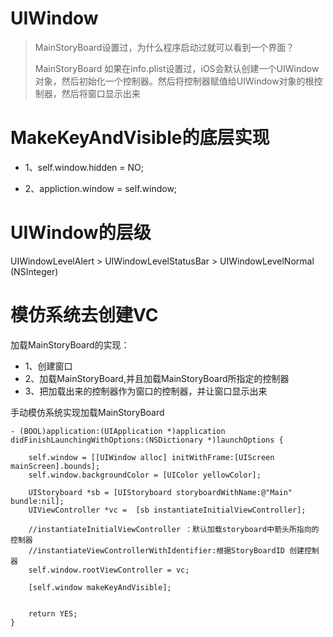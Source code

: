 # UIWindow

> MainStoryBoard设置过，为什么程序启动过就可以看到一个界面？
>
> MainStoryBoard 如果在info.plist设置过，iOS会默认创建一个UIWindow对象，然后初始化一个控制器。然后将控制器赋值给UIWindow对象的根控制器，然后将窗口显示出来

# MakeKeyAndVisible的底层实现

* 1、self.window.hidden = NO;

* 2、appliction.window = self.window;

# UIWindow的层级

UIWindowLevelAlert &gt; UIWindowLevelStatusBar &gt; UIWindowLevelNormal \(NSInteger\)

# 模仿系统去创建VC

加载MainStoryBoard的实现：

* 1、创建窗口
* 2、加载MainStoryBoard,并且加载MainStoryBoard所指定的控制器
* 3、把加载出来的控制器作为窗口的控制器，并让窗口显示出来

手动模仿系统实现加载MainStoryBoard

```
- (BOOL)application:(UIApplication *)application didFinishLaunchingWithOptions:(NSDictionary *)launchOptions {

    self.window = [[UIWindow alloc] initWithFrame:[UIScreen mainScreen].bounds];
    self.window.backgroundColor = [UIColor yellowColor];

    UIStoryboard *sb = [UIStoryboard storyboardWithName:@"Main" bundle:nil];
    UIViewController *vc =  [sb instantiateInitialViewController];

    //instantiateInitialViewController ：默认加载storyboard中箭头所指向的控制器
    //instantiateViewControllerWithIdentifier:根据StoryBoardID 创建控制器
    self.window.rootViewController = vc;

    [self.window makeKeyAndVisible];


    return YES;
}
```



